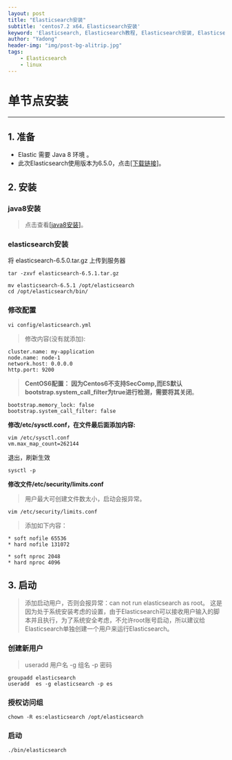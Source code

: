 ```yaml
---
layout: post
title: "Elasticsearch安装"
subtitle: 'centos7.2 x64，Elasticsearch安装'
keyword: 'Elasticsearch, Elasticsearch教程, Elasticsearch安装, Elasticsearch api 中文文档, Elasticsearch 查询, Java, Spring, Linux, Nginx, Zookeeper, Web, JavaScript, 前端, 设计'
author: "Yadong"
header-img: "img/post-bg-alitrip.jpg"
tags:
    - Elasticsearch
    - linux
---
```


# 单节点安装 #

----------


## 1. 准备 ##

 - Elastic 需要 Java 8 环境 。
 - 此次Elasticsearch使用版本为6.5.0，点击[[下载链接]][1]。



## 2. 安装 ##

### java8安装 ###
>    点击查看[[java8安装]][2]。

### elasticsearch安装 ###
将  elasticsearch-6.5.0.tar.gz 上传到服务器


    tar -zxvf elasticsearch-6.5.1.tar.gz

    mv elasticsearch-6.5.1 /opt/elasticsearch
    cd /opt/elasticsearch/bin/

### 修改配置 ###

    vi config/elasticsearch.yml
 

> 修改内容(没有就添加):

    cluster.name: my-application
    node.name: node-1
    network.host: 0.0.0.0
    http.port: 9200

> **CentOS6配置：
因为Centos6不支持SecComp,而ES默认bootstrap.system_call_filter为true进行检测，需要将其关闭**。

    bootstrap.memory_lock: false
    bootstrap.system_call_filter: false

 
**修改/etc/sysctl.conf，在文件最后面添加内容:**

    vim /etc/sysctl.conf
    vm.max_map_count=262144

退出，刷新生效

    sysctl -p

**修改文件/etc/security/limits.conf**

> 用户最大可创建文件数太小，启动会报异常。


    vim /etc/security/limits.conf


> 添加如下内容：

    * soft nofile 65536
    * hard nofile 131072
    
    * soft nproc 2048
    * hard nproc 4096


## 3. 启动 ##

> 添加启动用户，否则会报异常：can not run elasticsearch as root。
这是因为处于系统安装考虑的设置，由于Elasticsearch可以接收用户输入的脚本并且执行，为了系统安全考虑，不允许root账号启动，所以建议给Elasticsearch单独创建一个用户来运行Elasticsearch。


### 创建新用户 ###

> useradd 用户名 -g 组名 -p 密码

    groupadd elasticsearch
    useradd  es -g elasticsearch -p es

### 授权访问组 ###

    chown -R es:elasticsearch /opt/elasticsearch

### 启动 ###


    ./bin/elasticsearch



  [1]: https://artifacts.elastic.co/downloads/elasticsearch/elasticsearch-6.5.0.tar.gz
  [2]: https://www.cuiyadong.com/2018/11/19/jdk1.8-linux/
